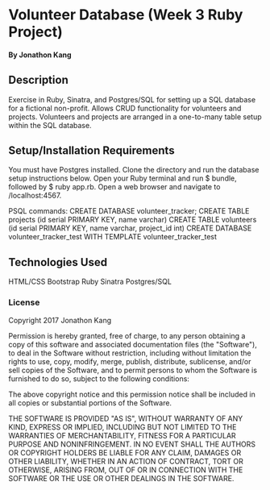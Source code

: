 # Volunteer Database (Week 3 Ruby Project)

#### By Jonathon Kang

## Description

Exercise in Ruby, Sinatra, and Postgres/SQL for setting up a SQL database for a fictional non-profit. Allows CRUD functionality for volunteers and projects. Volunteers and projects are arranged in a one-to-many table setup within the SQL database.

## Setup/Installation Requirements
You must have Postgres installed. Clone the directory and run the database setup instructions below. Open your Ruby terminal and run $ bundle, followed by $ ruby app.rb. Open a web browser and navigate to /localhost:4567.

PSQL commands:
CREATE DATABASE volunteer_tracker;
CREATE TABLE projects (id serial PRIMARY KEY, name varchar)
CREATE TABLE volunteers (id serial PRIMARY KEY, name varchar, project_id int)
CREATE DATABASE volunteer_tracker_test WITH TEMPLATE volunteer_tracker_test

## Technologies Used

HTML/CSS
Bootstrap
Ruby
Sinatra
Postgres/SQL

### License

Copyright 2017 Jonathon Kang

Permission is hereby granted, free of charge, to any person obtaining a copy of this software and associated documentation files (the "Software"), to deal in the Software without restriction, including without limitation the rights to use, copy, modify, merge, publish, distribute, sublicense, and/or sell copies of the Software, and to permit persons to whom the Software is furnished to do so, subject to the following conditions:

The above copyright notice and this permission notice shall be included in all copies or substantial portions of the Software.

THE SOFTWARE IS PROVIDED "AS IS", WITHOUT WARRANTY OF ANY KIND, EXPRESS OR IMPLIED, INCLUDING BUT NOT LIMITED TO THE WARRANTIES OF MERCHANTABILITY, FITNESS FOR A PARTICULAR PURPOSE AND NONINFRINGEMENT. IN NO EVENT SHALL THE AUTHORS OR COPYRIGHT HOLDERS BE LIABLE FOR ANY CLAIM, DAMAGES OR OTHER LIABILITY, WHETHER IN AN ACTION OF CONTRACT, TORT OR OTHERWISE, ARISING FROM, OUT OF OR IN CONNECTION WITH THE SOFTWARE OR THE USE OR OTHER DEALINGS IN THE SOFTWARE.
